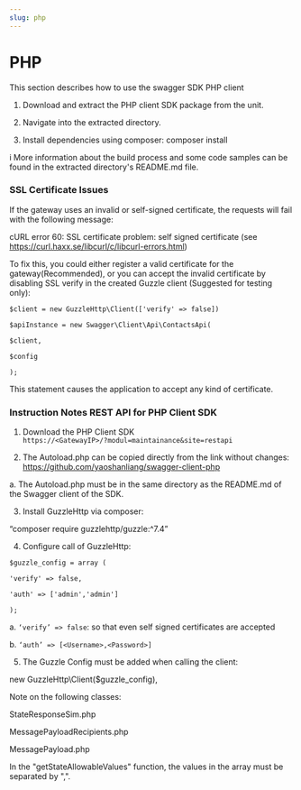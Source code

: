 ```yaml
---
slug: php
---
```


# PHP

This section describes how to use the swagger SDK PHP client

  1. Download and extract the PHP client SDK package from the unit.  
  

  2. Navigate into the extracted directory.  
  

  3. Install dependencies using composer: composer install

i More information about the build process and some code samples can be found
in the extracted directory's README.md file.

### SSL Certificate Issues

If the gateway uses an invalid or self-signed certificate, the requests will
fail with the following message:

cURL error 60: SSL certificate problem: self signed certificate (see
https://curl.haxx.se/libcurl/c/libcurl-errors.html)

To fix this, you could either register a valid certificate for the
gateway(Recommended), or you can accept the invalid certificate by disabling
SSL verify in the created Guzzle client (Suggested for testing only):
```
$client = new GuzzleHttp\Client(['verify' => false])

$apiInstance = new Swagger\Client\Api\ContactsApi(

$client,

$config

);
```
This statement causes the application to accept any kind of certificate.

### Instruction Notes REST API for PHP Client SDK

  1. Download the PHP Client SDK  
``https://<GatewayIP>/?modul=maintainance&site=restapi  ``
  

  2. The Autoload.php can be copied directly from the link without changes: https://github.com/yaoshanliang/swagger-client-php

a. The Autoload.php must be in the same directory as the README.md of the
Swagger client of the SDK.  
  

  3. Install GuzzleHttp via composer:

“composer require guzzlehttp/guzzle:^7.4”  
  

  4. Configure call of GuzzleHttp:
```
$guzzle_config = array (

'verify' => false,

'auth' => ['admin','admin']

);
```
a. `‘verify’ => false`: so that even self signed certificates are accepted

b. `‘auth’ => [<Username>,<Password>]  `
  

  5. The Guzzle Config must be added when calling the client:

new GuzzleHttp\Client($guzzle_config),

Note on the following classes:

StateResponseSim.php

MessagePayloadRecipients.php

MessagePayload.php

In the "getStateAllowableValues" function, the values in the array must be
separated by ",".

